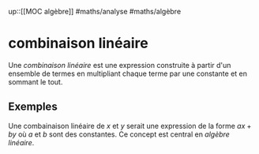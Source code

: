 up::[[MOC algèbre]]
#maths/analyse #maths/algèbre 
# combinaison linéaire
Une _combinaison linéaire_ est une expression construite à partir d'un ensemble de termes en multipliant chaque terme par une constante et en sommant le tout.

## Exemples
Une combainaison linéaire de $x$ et $y$ serait une expression de la forme $ax + by$ où $a$ et $b$ sont des constantes.
Ce concept est central en _algèbre linéaire_.
